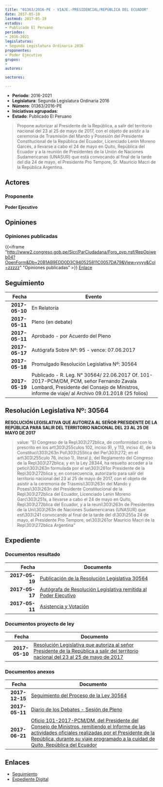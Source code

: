 ```yaml
---
title: "01363/2016-PE - VIAJE.-PRESIDENCIAL/REPÚBLICA DEL ECUADOR"
date: 2017-05-10
lastmod: 2017-05-19
estados:
- Publicado El Peruano
periodos:
- 2016-2021
legislaturas:
- Segunda Legislatura Ordinaria 2016
proponentes:
- Poder Ejecutivo
grupos:
- 
autores:

sectores:

---
```

- **Periodo**: 2016-2021
- **Legislatura**: Segunda Legislatura Ordinaria 2016
- **Número**: 01363/2016-PE
- **Iniciativas agrupadas**: 
- **Estado**: Publicado El Peruano

> Propone autorizar al Presidente de la República, a salir del territorio nacional del 23 al 25 de mayo de 2017, con el objeto de asistir a la ceremonia de Trasmisión del Mando y Posesión del Presidente Constitucional de la República del Ecuador, Licenciado Lenin Moreno Garcés, a llevarse a cabo el 24 de mayo en Quito, República del Ecuador y a la reunión de Presidentes de la Unión de Naciones Sudamericanas (UNASUR) que está convocando al final de la tarde del día 24 de mayo, el Presidente Pro Tempore, Sr. Mauricio Macri de la República Argentina.


## Actores

### Proponente

**Poder Ejecutivo**

## Opiniones

### Opiniones publicadas

{{<iframe "http://www2.congreso.gob.pe/Sicr/ParCiudadana/Foro_pvp.nsf/RepOpiweb04?OpenForm&Db=20B1AB9EDD0D3C940525811C0057DA79&View=yyyy&Col=zzzzz" "Opiniones publicadas" >}}
[Enlace](http://www2.congreso.gob.pe/Sicr/ParCiudadana/Foro_pvp.nsf/RepOpiweb04?OpenForm&Db=20B1AB9EDD0D3C940525811C0057DA79&View=yyyy&Col=zzzzz)


## Seguimiento

| Fecha | Evento |
|------:|--------|
| **2017-05-10** | En Relatoría |
| **2017-05-11** | Pleno (en debate) |
| **2017-05-11** | Aprobado - por Acuerdo del Pleno |
| **2017-05-17** | Autógrafa Sobre Nº: 95 - vence: 07.06.2017 |
| **2017-05-18** | Promulgado Resolución Legislativa Nº: 30564 |
| **2017-05-19** | Publicado - R. Leg. N° 30564/ 22.06.2017 Of. 101-2017-PCM/DM, PCM, señor Fernando Zavala Lombardi, Presidente del Consejo de Ministros, informe de viaje/ al Archivo 09.01.2018 (25 folios) |

## Resolución Legislativa Nº: 30564

**RESOLUCIÓN LEGISLATIVA QUE AUTORIZA AL SEÑOR PRESIDENTE DE LA REPÚBLICA PARA SALIR DEL TERRITORIO NACIONAL DEL 23 AL 25 DE MAYO DE 2017**

> value: "El Congreso de la Rep\303\272blica, de conformidad con lo prescrito en los art\303\255culos 102, inciso 9), y 113, inciso 4), de la Constituci\303\263n Pol\303\255tica del Per\303\272; en el art\303\255culo 76, inciso 1), literal j), del Reglamento del Congreso de la Rep\303\272blica; y en la Ley 28344, ha resuelto acceder a la petici\303\263n formulada por el se\303\261or Presidente de la Rep\303\272blica y, en consecuencia, autorizarlo para salir del territorio nacional del 23 al 25 de mayo de 2017, con el objeto de asistir a la ceremonia de Trasmisi\303\263n del Mando y Posesi\303\263n del Presidente Constitucional de la Rep\303\272blica del Ecuador, Licenciado Lenin Moreno Garc\303\251s, a llevarse a cabo el 24 de mayo en Quito, Rep\303\272blica del Ecuador, y a la reuni\303\263n de Presidentes de la Uni\303\263n de Naciones Sudamericanas (UNASUR) que est\303\241 convocando al final de la tarde del d\303\255a 24 de mayo, el Presidente Pro Tempore, se\303\261or Mauricio Macri de la Rep\303\272blica Argentina"


## Expediente

### Documentos resultado

| Fecha | Documento |
|------:|-----------|
| **2017-05-19** | [Publicación de la Resolución Legislativa 30564](http://www.leyes.congreso.gob.pe/Documentos/2016_2021/ADLP/Normas_Legales/30564-RLG.pdf) |
| **2017-05-17** | [Autógrafa de Resolución Legislativa remitida al Poder Ejecutivo](http://www.leyes.congreso.gob.pe/Documentos/2016_2021/Autografas/Ley_y_de_Resolucion_Legislativa/AU0136320170517.pdf) |
| **2017-05-11** | [Asistencia y Votación](http://www.leyes.congreso.gob.pe/Documentos/2016_2021/Asistencia_y_Votacion/Proyectos_de_Ley/AV0136320170511.pdf) |

### Documentos proyecto de ley

| Fecha | Documento |
|------:|-----------|
| **2017-05-10** | [Resolución Legislativa que autoriza al señor Presidente de la República a salir del territorio nacional del 23 al 25 de mayo de 2017](http://www.leyes.congreso.gob.pe/Documentos/2016_2021/Proyectos_de_Ley_y_de_Resoluciones_Legislativas/PL0136320170510..pdf) |

### Documentos anexos

| Fecha | Documento |
|------:|-----------|
| **2017-12-15** | [Seguimiento del Proceso de la Ley 30564](http://www.leyes.congreso.gob.pe/Documentos/2016_2021/Seguimiento_de_Proyectos_de_Ley/01363PL20171215.pdf) |
| **2017-05-11** | [Diario de los Debates - Sesión de Pleno](http://www.leyes.congreso.gob.pe/Documentos/2016_2021/ADLP/Diario_Debates/30564_DD.pdf) |
| **2017-06-21** | [Oficio 101-2017-PCM/DM, del Presidente del Consejo de Ministros, remitiendo el Informe de las actividades oficiales realizadas por el Presidente de la República, durante su viaje programado a la cuidad de Quito, República del Ecuador](http://www.leyes.congreso.gob.pe/Documentos/2016_2021/Oficios/Poder_Ejecutivo/OFICIO-101-2017-PCM-DM..pdf) |

## Enlaces

- [Seguimiento](http://www2.congreso.gob.pe/Sicr/TraDocEstProc/CLProLey2016.nsf/f7fff46988ca05b1052578e100829cc7/05e58c1ceaeaca800525811c0057a5d8?OpenDocument)
- [Expediente Digital](http://www2.congreso.gob.pe/Sicr/TraDocEstProc/Expvirt_2011.nsf/visbusqptramdoc1621/01363?opendocument)

